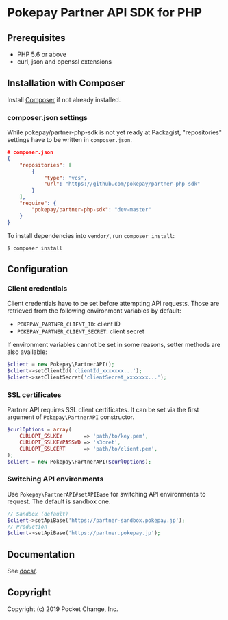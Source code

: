 # Pokepay Partner API SDK for PHP

## Prerequisites

- PHP 5.6 or above
- curl, json and openssl extensions

## Installation with Composer

Install [Composer](https://getcomposer.org/) if not already installed.

### composer.json settings

While pokepay/partner-php-sdk is not yet ready at Packagist, "repositories" settings have to be written in `composer.json`.

```json
# composer.json
{
    "repositories": [
        {
            "type": "vcs",
            "url": "https://github.com/pokepay/partner-php-sdk"
        }
    ],
    "require": {
        "pokepay/partner-php-sdk": "dev-master"
    }
}
```

To install dependencies into `vendor/`, run `composer install`:

```
$ composer install
```

## Configuration

### Client credentials

Client credentials have to be set before attempting API requests. Those are retrieved from the following environment variables by default:

- `POKEPAY_PARTNER_CLIENT_ID`: client ID
- `POKEPAY_PARTNER_CLIENT_SECRET`: client secret

If environment variables cannot be set in some reasons, setter methods are also available:

```php
$client = new Pokepay\PartnerAPI();
$client->setClientId('clientId_xxxxxxx...');
$client->setClientSecret('clientSecret_xxxxxxx...');
```

### SSL certificates

Partner API requires SSL client certificates. It can be set via the first argument of `Pokepay\PartnerAPI` constructor.


```php
$curlOptions = array(
    CURLOPT_SSLKEY       => 'path/to/key.pem',
    CURLOPT_SSLKEYPASSWD => 's3cret',
    CURLOPT_SSLCERT      => 'path/to/client.pem',
);
$client = new Pokepay\PartnerAPI($curlOptions);
```

### Switching API environments

Use `Pokepay\PartnerAPI#setAPIBase` for switching API environments to request. The default is sandbox one.

```php
// Sandbox (default)
$client->setApiBase('https://partner-sandbox.pokepay.jp');
// Production
$client->setApiBase('https://partner.pokepay.jp');
```

## Documentation

See [docs/](docs/index.md).

## Copyright

Copyright (c) 2019 Pocket Change, Inc.
